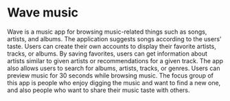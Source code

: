 # Wave music

Wave is a music app for browsing music-related things such as songs, artists, and albums.
The application suggests songs according to the users' taste. Users can create their own accounts to display their favorite artists, tracks, or albums. By saving favorites, users can get information about artists similar to given artists or recommendations for a given track. The app also allows users to search for albums, artists, tracks, or genres. Users can preview music for 30 seconds while browsing music.
The focus group of this app is people who enjoy digging the music and want to find a new one, and also people who want to share their music taste with others.

